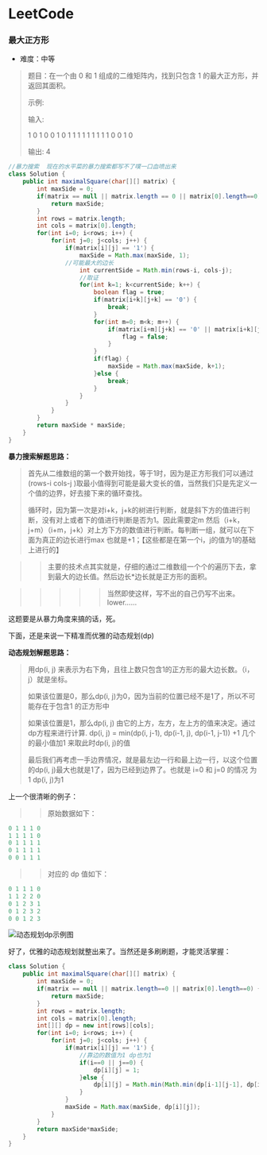 # LeetCode

### 最大正方形

* 难度：中等

>  题目：在一个由 0 和 1 组成的二维矩阵内，找到只包含 1 的最大正方形，并返回其面积。
>
> 示例:
>
> 输入: 
>
> 1 0 1 0 0
> 1 0 1 1 1
> 1 1 1 1 1
> 1 0 0 1 0
>
> 输出: 4
>

~~~java
//暴力搜索  现在的水平菜的暴力搜索都写不了噗一口血喷出来
class Solution {
    public int maximalSquare(char[][] matrix) {
        int maxSide = 0;
        if(matrix == null || matrix.length == 0 || matrix[0].length==0) {
            return maxSide;
        }
        int rows = matrix.length;
        int cols = matrix[0].length;
        for(int i=0; i<rows; i++) {
            for(int j=0; j<cols; j++) {
                if(matrix[i][j] == '1') {
                    maxSide = Math.max(maxSide, 1);
                //可能最大的边长
                    int currentSide = Math.min(rows-i, cols-j);
                    //取证
                    for(int k=1; k<currentSide; k++) {
                        boolean flag = true;
                        if(matrix[i+k][j+k] == '0') {
                            break;
                        }
                        for(int m=0; m<k; m++) {
                            if(matrix[i+m][j+k] == '0' || matrix[i+k][j+m] == '0') {
                                flag = false;
                            }
                        }
                        if(flag) {
                            maxSide = Math.max(maxSide, k+1);
                        }else {
                            break;
                        }
                    }
                }
            }
        }
        return maxSide * maxSide;
    }
}
~~~

**暴力搜索解题思路：**

> 首先从二维数组的第一个数开始找，等于1时，因为是正方形我们可以通过(rows-i cols-j )取最小值得到可能是最大变长的值，当然我们只是先定义一个值的边界，好去接下来的循环查找。
>
> 循环时，因为第一次是对i+k，j+k的树进行判断，就是斜下方的值进行判断，没有对上或者下的值进行判断是否为1。因此需要定m 然后（i+k，j+m）（i+m，j+k）对上方下方的数值进行判断。每判断一组，就可以在下面为真正的边长进行max 也就是+1；【这些都是在第一个i，j的值为1的基础上进行的】

> > 主要的技术点其实就是，仔细的通过二维数组一个个的遍历下去，拿到最大的边长值。然后边长*边长就是正方形的面积。

> > > > > 当然即使这样，写不出的自己仍写不出来。lower......



这题要是从暴力角度来搞的话，死。

下面，还是来说一下精准而优雅的动态规划(dp)

**动态规划解题思路：**

> 用dp(i, j) 来表示为右下角，且往上数只包含1的正方形的最大边长数。（i，j）就是坐标。
>
> 如果该位置是0，那么dp(i, j)为0，因为当前的位置已经不是1了，所以不可能存在于包含1 的正方形中
>
> 如果该位置是1，那么dp(i, j) 由它的上方，左方，左上方的值来决定。通过dp方程来进行计算.                        dp(i, j) = min(dp(i, j-1), dp(i-1, j), dp(i-1, j-1)) +1  几个的最小值加1 来取此时dp(i, j)的值
>
> 最后我们再考虑一手边界情况，就是最左边一行和最上边一行，以这个位置的dp(i, j)最大也就是1了，因为已经到边界了。也就是 i=0 和 j=0 的情况 为1 dp(i, j)为1

上一个很清晰的例子：

> > 原始数据如下：

```java
0 1 1 1 0
1 1 1 1 0
0 1 1 1 1
0 1 1 1 1
0 0 1 1 1
```

> > 对应的 dp 值如下：

~~~java
0 1 1 1 0
1 1 2 2 0
0 1 2 3 1
0 1 2 3 2
0 0 1 2 3
~~~

![动态规划dp示例图](/Users/liyanyan/Desktop/personal/leetcode/最大正方形面积/img/动态规划dp示例图.png)

好了，优雅的动态规划就整出来了。当然还是多刷刷题，才能灵活掌握：

~~~java
class Solution {
    public int maximalSquare(char[][] matrix) {
        int maxSide = 0;
        if(matrix == null || matrix.length==0 || matrix[0].length==0) {
            return maxSide;
        }
        int rows = matrix.length;
        int cols = matrix[0].length;
        int[][] dp = new int[rows][cols];
        for(int i=0; i<rows; i++) {
            for(int j=0; j<cols; j++) {
                if(matrix[i][j] == '1') {
                    //靠边的数值为1 dp也为1
                    if(i==0 || j==0) {
                        dp[i][j] = 1;
                    }else {
                        dp[i][j] = Math.min(Math.min(dp[i-1][j-1], dp[i][j-1]), dp[i-1][j]) + 1;
                    }
                }
                maxSide = Math.max(maxSide, dp[i][j]);
            }
        }
        return maxSide*maxSide;
    }
}
~~~

